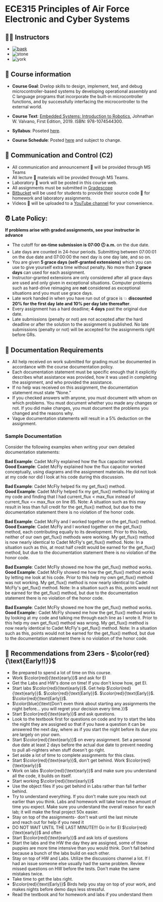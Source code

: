 # ECE315 Principles of Air Force Electronic and Cyber Systems

## 👨‍🏫 Instructors
- [![baek](https://img.shields.io/badge/Dr.%20Stan%20Baek-2E38-red)](https://stanbaek.github.io)
- ![stone](https://img.shields.io/badge/LtCol%20Sam%20Stone-2E36C-blue)
- ![york](https://img.shields.io/badge/Dr.%20George%20York-2E44-green)

## 📝 Course information
- **Course Goal**: Dvelop skills to design, implement, test, and debug microcontroller-based systems by developing operational assembly and C language programs that incorporate the built-in microcontroller functions, and by successfully interfacing the microcontroller to the external world.

- **Course Text**: [Embedded Systems: Introduction to Robotics](https://www.amazon.com/Embedded-Systems-Introduction-Jonathan-Valvano/dp/1074544307), Johnathan W. Valvano, First Edition, 2019. ISBN: 978-1074544300.
- **Syllabus**: Poseted [here](syllabus.md).
- **Course Schedule**: Posted [here](schedule.md) and subject to change.

## 📡 Communication and Control (C2)
- All communication and announcement 📣 will be provided through MS Teams
- All lecture 📓 materials will be provided through MS Teams.
- Laboratory 🔬 work will be posted in this course web.
- All assignments must be submitted in [Gradescope](https://www.gradecope.com)
- [Bitbucket](https://www.bitbucket.com) will be used for students to provide their source code 📄 for homework and laboratory assignments.
- Videos 🎥 will be uploaded to a [YouTube channel](https://www.youtube.com/watch?v=RcfQyc3R-tA&list=PLdXU2qMgwlRtIJIXX8bZWp8W-YwxSDODq&ab_channel=StanBaek) for your convenience.


## ⏰ Late Policy:  
**If problems arise with graded assignments, see your instructor in advance**

- The cutoff for **on-time submission is 07:00 🕖 a.m.** on the due date. 
- Late days are counted in 24-hour periods. Submitting between 07:00:01 on the due date and 07:00:00 the next day is one day late, and so on.
- You are given **5 grace days (self-granted extensions)** which you can use to give yourself extra time without penalty. No more than **2 grace days** can used for each assignment.
- Instructor-granted extensions are only considered after all grace days are used and only given in exceptional situations. Computer problems such as hard-drive reimaging are **not** considered as exceptional situations and you must use grace days.
- Late work handed in when you have run out of grace is 💥 **discounted 20% for the first day late and 10% per day late thereafter**.
- Every assignment has a hard deadline; **4 days** past the original due date. 
- Late submissions (penalty or not) are not accepted after the hard deadline or after the solution to the assignment is published. No late submissions (penalty or not) will be accepted for the assignments right before GRs.

## 📄 Documentation Requirements

- All help received on work submitted for grading must be documented in accordance with the course documentation policy. 
- Each documentation statement must be specific enough that it explicitly describes what assistance was provided, how it was used in completing the assignment, and who provided the assistance.
- If no help was received on this assignment, the documentation statement must state “None.”
- If you checked answers with anyone, you must document with whom on which problems. You must document whether you made any changes or not.  If you did make changes, you must document the problems you changed and the reasons why.
- Vague documentation statements will result in a 5% deduction on the assignment.

### Sample Documentation 
Consider the following examples when writing your own detailed documentation 
statements:

**Bad Example**: Cadet McFly explained how the flux capacitor worked. </br>
**Good Example**: Cadet McFly explained how the flux capacitor worked conceptually, using diagrams and the assignment materials. He did not look at my code nor did I look at his code during this discussion.


**Bad Example**: Cadet McFly helped fix my get_flux() method. </br>
**Good Example**: Cadet McFly helped fix my get_flux() method by looking at my code and finding that I had current_flux < max_flux instead of current_flux <= max_flux on line 85. Note: A situation such as this may result in less than full credit for the get_flux() method, but due to the documentation statement there is no violation of the honor code.


**Bad Example**: Cadet McFly and I worked together on the get_flux() method. </br>
**Good Example**: Cadet McFly and I worked together on the get_flux() method, each contributing equally to its development. Prior to this help, neither of our own get_flux() methods were working. My get_flux() method is now nearly identical to Cadet McFly's get_flux() method. Note: In a situation such as this, at most half credit would be earned for the get_flux() method, but due to the documentation statement there is no violation of the honor code.


**Bad Example**: Cadet McFly showed me how the get_flux() method works. </br>
**Good Example**: Cadet McFly showed me how the get_flux() method works by letting me look at his code. Prior to this help my own get_flux() method was not working.  My get_flux() method is now nearly identical to Cadet McFly's get_flux() method. Note: In a situation such as this, points would not be earned for the get_flux() method, but due to the documentation statement there is no violation of the honor code.

**Bad Example**: Cadet McFly showed me how the get_flux() method works.  </br>
**Good Example**:: Cadet McFly showed me how the get_flux() method works by looking at my code and talking me through each line as I wrote it.  Prior to this help my own get_flux() method was wrong.  My get_flux() method is now nearly identical to Cadet McFly's get_flux() method. Note: In a situation such as this, points would not be earned for the get_flux() method, but due to the documentation statement there is no violation of the honor code.



## 🔑 Recommendations from 23ers - $\color{red}{\text{Early!!}}$

- Be prepared to spend a lot of time on this course.
- Work $\color{red}{\text{early}}$ and ask for EI
- Get the Labs and HW's done on time! If you don't know how, get EI. 
- Start labs $\color{red}{\text{early}}$. Get help $\color{red}{\text{early}}$. $\color{red}{\text{Early}}$. $\color{red}{\text{Early}}$. $\color{red}{\text{Early}}$.
- $\color{blue}{\text{Don't even think about starting any assignments the night before... you will regret your decision every time.}}$
- Start $\color{red}{\text{early}}$ and ask questions. 
- Look to the textbook first for questions on code and try to start the labs the night they are assigned so that if you have a question it can be answered the next day, where as if you start the night before its due you are largely on your own.
- Start $\color{red}{\text{early}}$ on every assignment. Set a personal due date at least 2 days before the actual due date to prevent needing to pull all-nighters when stuff doesn't go right.
- Set aside a lot of time to complete assignments for this class. 
- Start $\color{red}{\text{early}}$, don't get behind. Work $\color{red}{\text{early}}$
- Work on labs $\color{red}{\text{early}}$ and make sure you understand all the code, it builds on itself.
- Start working $\color{red}{\text{early}}$
- Use the object files if you get behind in Labs rather than fall farther behind.
- Try to understand everything. If you don't make sure you reach out earlier than you think. Labs and homework will take twice the amount of time you expect. Make sure you understand the overall reason for each lab; it will make the final project 50x easier.
- Stay on top of the assignments- don't wait until the last minute and reach out for help if you need it
- DO NOT WAIT UNTIL THE LAST MINUTE!!! Go in for EI $\color{red}{\text{early}}$ and often
- Start $\color{red}{\text{early}}$ and ask lots of questions
- Start the labs and the HW the day they are assigned, some of those puppies are more time intensive than you would think. Don't fall behind because a bunch of the labs build on each other.
- Stay on top of HW and Labs. Utilize the discussions channel a lot. If I had an issue someone else usually had the same problem. Review missed questions on HW before the tests. Don't make the same mistakes twice.
- Take time to get the labs right.
- $\color{red}{\text{Early}}$ Birds help you stay on top of your work, and makes nights before demo days less stressful.
- Read the textbook and for homework and labs if you understand them



```{tableofcontents}
```
